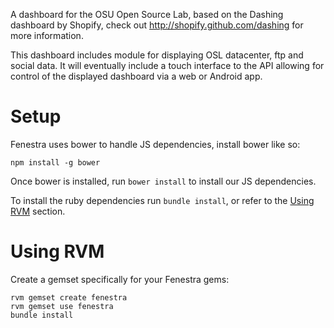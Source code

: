 A dashboard for the OSU Open Source Lab, based on the Dashing dashboard by Shopify, check out http://shopify.github.com/dashing for more information.

This dashboard includes module for displaying OSL datacenter, ftp and social data. It will eventually include a touch interface to the API allowing for control of the displayed dashboard via a web or Android app.

Setup
=====

Fenestra uses bower to handle JS dependencies, install bower like so:

````
npm install -g bower
````

Once bower is installed, run `bower install` to install our JS dependencies.

To install the ruby dependencies run `bundle install`,
or refer to the [Using RVM](#rvm) section.


<a name="rvm"></a>Using RVM
=========

Create a gemset specifically for your Fenestra gems:

````
rvm gemset create fenestra
rvm gemset use fenestra
bundle install
````

